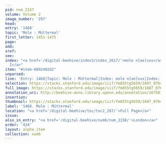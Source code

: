 ```yaml
---
pid: num_2157
volume: Volume 2
image_number: '297'
head:
entry: '1468'
topic: 'Mole : Müttermal'
first_letter: 1451-1475
page:
add:
xref:
see:
index: "<a href='/digital-beehive/index3/index_2617/'>mole n[ae]vus</a>|<a href='/digital-beehive/index3/index_1925/'>James
  I</a>"
item: "#item-0892402d2"
unparsed:
line: 'Entry: 1468|Topic: Mole : Müttermal|Index: mole n[ae]vus|Index: James I|#item-0892402d2'
selection: https://stacks.stanford.edu/image/iiif/fm855tg5659/1607_0764/376,1870,2867,511/full/0/default.jpg
full_image: https://stacks.stanford.edu/image/iiif/fm855tg5659/1607_0764/full/full/0/default.jpg
annotation_uri: http://beehive-anno.library.upenn.edu/annotation/1675870325018
insertion:
thumbnail: https://stacks.stanford.edu/image/iiif/fm855tg5659/1607_0764/376,1870,600,180/250,/0/default.jpg
label: '1468. Mole : Müttermal'
location: "<a href='/digital-beehive/toc/toc2_287/'>Full Page</a>"
issue:
also_in_entry: "<a href='/digital-beehive/num6/num_2158/'>London</a>"
order: '424'
layout: alpha_item
collection: num6
---
```

